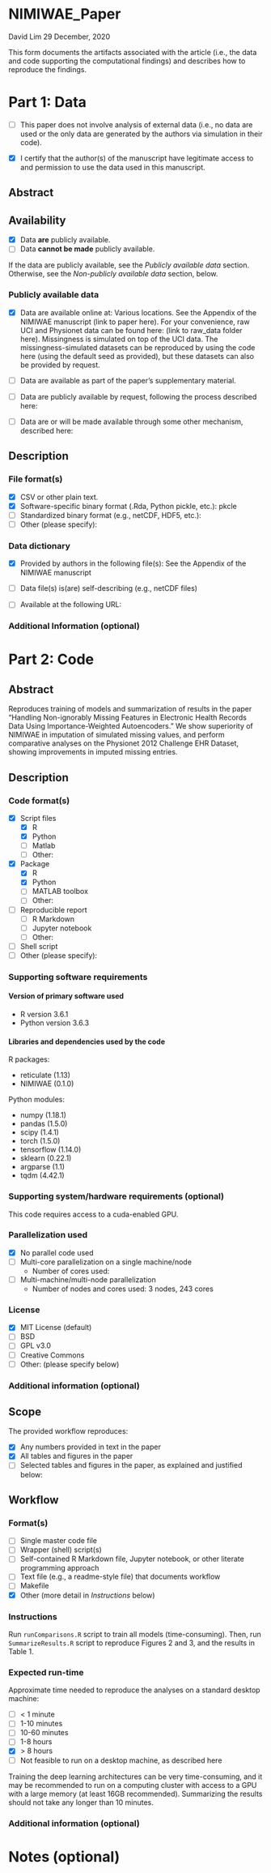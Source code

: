 NIMIWAE\_Paper
================
David Lim
29 December, 2020

<!--HOW TO COMPLETE THIS FORM:-->

<!--
1. Checkboxes in this document appear as follows: 

- [ ] This is a checkbox 

To check a checkbox, replace [ ] by [x], as follows: 

- [x] This is a checked checkbox 

Note that current versions of RStudio for Mac (this will change with RStudio versions 1.3 and higher) will not create a formatted checkbox but will leave the original characters, i.e., literally "[ ]" or "[x]". It's fine to submit a PDF in this form.
 
2. For text answers, simply type the relevant text in the areas indicated. A blank line starts a new paragraph. 
 
3. Comments (like these instructions) provide additional instructions throughout the form. There is no need to remove them; they will not appear in the compiled document. 

4. If you are comfortable with Markdown syntax, you may choose to include any Markdown-compliant formatting in the form. For example, you may wish to include R code chunks and compile this document in R Markdown.
-->

This form documents the artifacts associated with the article (i.e., the
data and code supporting the computational findings) and describes how
to reproduce the findings.

# Part 1: Data

  - [ ] This paper does not involve analysis of external data (i.e., no
    data are used or the only data are generated by the authors via
    simulation in their code).

<!--
If box above is checked and if no simulated/synthetic data files are provided by the authors, please skip directly to the Code section. Otherwise, continue.
-->

  - [x] I certify that the author(s) of the manuscript have legitimate
    access to and permission to use the data used in this manuscript.

<!-- If data are simulated using random number generation, please be sure to set the random number seed in the code you provide -->

## Abstract

<!--
Provide a short (< 100 words), high-level description of the data
-->

## Availability

  - [x] Data **are** publicly available.
  - [ ] Data **cannot be made** publicly available.

If the data are publicly available, see the *Publicly available data*
section. Otherwise, see the *Non-publicly available data* section,
below.

### Publicly available data

  - [x] Data are available online at: Various locations. See the
    Appendix of the NIMIWAE manuscript (link to paper here). For your
    convenience, raw UCI and Physionet data can be found here: (link to
    raw\_data folder here). Missingness is simulated on top of the UCI
    data. The missingness-simulated datasets can be reproduced by using
    the code here (using the default seed as provided), but these
    datasets can also be provided by request.

  - [ ] Data are available as part of the paper’s supplementary
    material.

  - [ ] Data are publicly available by request, following the process
    described here:

  - [ ] Data are or will be made available through some other mechanism,
    described here:

## Description

### File format(s)

<!--
Check all that apply
-->

  - [x] CSV or other plain text.
  - [x] Software-specific binary format (.Rda, Python pickle, etc.):
    pkcle
  - [ ] Standardized binary format (e.g., netCDF, HDF5, etc.):
  - [ ] Other (please specify):

### Data dictionary

<!--
A data dictionary provides information that allows users to understand the meaning, format, and use of the data.
-->

  - [x] Provided by authors in the following file(s): See the Appendix
    of the NIMIWAE manuscript

  - [ ] Data file(s) is(are) self-describing (e.g., netCDF files)

  - [ ] Available at the following URL:

### Additional Information (optional)

<!-- 
OPTIONAL: Provide any additional details that would be helpful in understanding the data. If relevant, please provide unique identifier/DOI/version information and/or license/terms of use.
-->

# Part 2: Code

## Abstract

<!--
Provide a short (< 100 words), high-level description of the code. If necessary, more details can be provided in files that accompany the code.
-->

Reproduces training of models and summarization of results in the paper
“Handling Non-ignorably Missing Features in Electronic Health Records
Data Using Importance-Weighted Autoencoders.” We show superiority of
NIMIWAE in imputation of simulated missing values, and perform
comparative analyses on the Physionet 2012 Challenge EHR Dataset,
showing improvements in imputed missing entries.

## Description

### Code format(s)

<!--
Check all that apply
-->

  - [x] Script files
      - [x] R
      - [x] Python
      - [ ] Matlab
      - [ ] Other:
  - [x] Package
      - [x] R
      - [x] Python
      - [ ] MATLAB toolbox
      - [ ] Other:
  - [ ] Reproducible report
      - [ ] R Markdown
      - [ ] Jupyter notebook
      - [ ] Other:
  - [ ] Shell script
  - [ ] Other (please specify):

### Supporting software requirements

#### Version of primary software used

<!--
(e.g., R version 3.6.0)
-->

  - R version 3.6.1
  - Python version 3.6.3

#### Libraries and dependencies used by the code

<!--
Include version numbers (e.g., version numbers for any R or Python packages used)
-->

R packages:

  - reticulate (1.13)
  - NIMIWAE (0.1.0)

Python modules:

  - numpy (1.18.1)
  - pandas (1.5.0)
  - scipy (1.4.1)
  - torch (1.5.0)
  - tensorflow (1.14.0)
  - sklearn (0.22.1)
  - argparse (1.1)
  - tqdm (4.42.1)

### Supporting system/hardware requirements (optional)

<!--
OPTIONAL: System/hardware requirements including operating system with version number, access to cluster, GPUs, etc.
-->

This code requires access to a cuda-enabled GPU.

### Parallelization used

  - [x] No parallel code used
  - [ ] Multi-core parallelization on a single machine/node
      - Number of cores used:
  - [ ] Multi-machine/multi-node parallelization
      - Number of nodes and cores used: 3 nodes, 243 cores

### License

  - [x] MIT License (default)
  - [ ] BSD
  - [ ] GPL v3.0
  - [ ] Creative Commons
  - [ ] Other: (please specify below)

### Additional information (optional)

<!--
OPTIONAL: By default, submitted code will be published on the JASA GitHub repository (http://github.com/JASA-ACS) as well as in the supplementary material. Authors are encouraged to also make their code available in a public repository. If relevant, please provide unique identifier/DOI/version information.

# Part 3: Reproducibility workflow

<!--
The materials provided should provide a straightforward way for reviewers and readers to reproduce analyses with as few steps as possible. 
-->

## Scope

The provided workflow reproduces:

  - [x] Any numbers provided in text in the paper
  - [x] All tables and figures in the paper
  - [ ] Selected tables and figures in the paper, as explained and
    justified below:

## Workflow

### Format(s)

<!--
Check all that apply
-->

  - [ ] Single master code file
  - [ ] Wrapper (shell) script(s)
  - [ ] Self-contained R Markdown file, Jupyter notebook, or other
    literate programming approach
  - [ ] Text file (e.g., a readme-style file) that documents workflow
  - [ ] Makefile
  - [x] Other (more detail in *Instructions* below)

### Instructions

<!--
Describe how to use the materials provided to reproduce analyses in the manuscript. Additional details can be provided in file(s) accompanying the reproducibility materials.
-->

Run `runComparisons.R` script to train all models (time-consuming).
Then, run `SummarizeResults.R` script to reproduce Figures 2 and 3, and
the results in Table 1.

### Expected run-time

Approximate time needed to reproduce the analyses on a standard desktop
machine:

  - [ ] \< 1 minute
  - [ ] 1-10 minutes
  - [ ] 10-60 minutes
  - [ ] 1-8 hours
  - [x] \> 8 hours
  - [ ] Not feasible to run on a desktop machine, as described here

Training the deep learning architectures can be very time-consuming, and
it may be recommended to run on a computing cluster with access to a GPU
with a large memory (at least 16GB recommended). Summarizing the results
should not take any longer than 10 minutes.

### Additional information (optional)

<!--
OPTIONAL: Additional documentation provided (e.g., R package vignettes, demos or other examples) that show how to use the provided code/software in other settings.
-->

# Notes (optional)

<!--
OPTIONAL: Any other relevant information not covered on this form. If reproducibility materials are not publicly available at the time of submission, please provide information here on how the reviewers can view the materials.
-->
